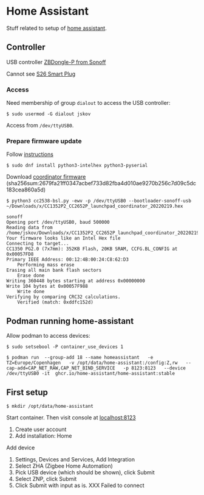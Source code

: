 # Home Assistant

Stuff related to setup of [home assistant](https://www.home-assistant.io/).

## Controller

USB controller [ZBDongle-P from Sonoff](https://sonoff.tech/product-document/diy-smart-switch-doc/zigbee-dongle-plus-cc2652p-doc/)


Cannot see [S26 Smart Plug](https://sonoff.tech/product/smart-plug/s26/)

### Access

Need membership of group `dialout` to access the USB controller:

```console
$ sudo usermod -G dialout jskov
```

Access from `/dev/ttyUSB0`.


### Prepare firmware update

Follow [instructions](https://www.zigbee2mqtt.io/guide/adapters/flashing/flashing_via_cc2538-bsl.html)


```console
$ sudo dnf install python3-intelhex python3-pyserial
```

Download [coordinator firmware](https://github.com/Koenkk/Z-Stack-firmware/raw/master/coordinator/Z-Stack_3.x.0/bin/CC1352P2_CC2652P_launchpad_coordinator_20220219.zip) (sha256sum:2679fa21ff0347acbef733d82fba4d010ae9270b256c7d09c5dc183cea860a5d)

```console
$ python3 cc2538-bsl.py -ewv -p /dev/ttyUSB0 --bootloader-sonoff-usb ~/Downloads/x/CC1352P2_CC2652P_launchpad_coordinator_20220219.hex

sonoff
Opening port /dev/ttyUSB0, baud 500000
Reading data from /home/jskov/Downloads/x/CC1352P2_CC2652P_launchpad_coordinator_20220219.hex
Your firmware looks like an Intel Hex file
Connecting to target...
CC1350 PG2.0 (7x7mm): 352KB Flash, 20KB SRAM, CCFG.BL_CONFIG at 0x00057FD8
Primary IEEE Address: 00:12:4B:00:24:C8:62:D3
    Performing mass erase
Erasing all main bank flash sectors
    Erase done
Writing 360448 bytes starting at address 0x00000000
Write 104 bytes at 0x00057F988
    Write done                                
Verifying by comparing CRC32 calculations.
    Verified (match: 0xddfc152d)
```

## Podman running home-assistant

Allow podman to access devices:

```console
$ sudo setsebool -P container_use_devices 1
```

```console
$ podman run  --group-add 18 --name homeassistant   -e TZ=Europe/Copenhagen   -v /opt/data/home-assistant:/config:Z,rw   --cap-add=CAP_NET_RAW,CAP_NET_BIND_SERVICE   -p 8123:8123   --device /dev/ttyUSB0 -it  ghcr.io/home-assistant/home-assistant:stable
```

## First setup

```console
$ mkdir /opt/data/home-assistant
```
Start container. Then visit console at [localhost:8123](http://localhost:8123)

1. Create user account
2. Add installation: Home

Add device

1. Settings, Devices and Services, Add Integration
2. Select ZHA (Zigbee Home Automation)
3. Pick USB device (which should be shown), click Submit
4. Select ZNP, click Submit
5. Click Submit with input as is.
XXX Failed to connect
